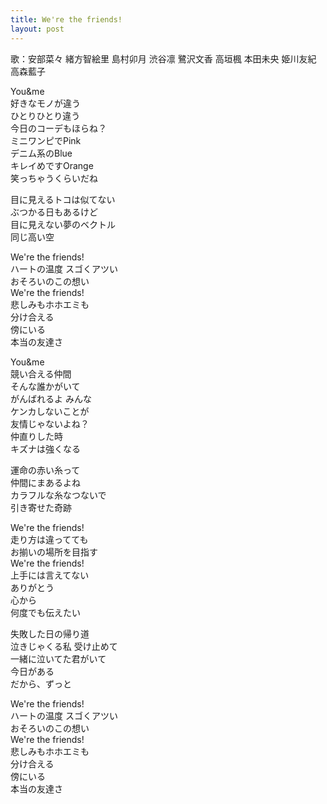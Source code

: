 ```yaml
---
title: We're the friends!
layout: post
---
```

歌：<a class="cute">安部菜々 緒方智絵里 島村卯月</a> <a class="cool">渋谷凛 鷺沢文香 高垣楓</a> <a class="passion">本田未央 姫川友紀 高森藍子</a>

<p>You&me<br />
好きなモノが違う<br />
ひとりひとり違う<br />
今日のコーデもほらね？<br />
<a class="cute">ミニワンピでPink</a><br />
<a class="cool">デニム系のBlue</a><br />
<a class="passion">キレイめですOrange</a><br />
笑っちゃうくらいだね</p>

<p><a class="passion">目に見えるトコは似てない</a><br />
<a class="cool">ぶつかる日もあるけど</a><br />
<a class="cute">目に見えない夢のベクトル</a><br />
同じ高い空</p>

<p>We're the friends!<br />
ハートの温度 スゴくアツい<br />
おそろいのこの想い<br />
We're the friends!<br />
悲しみもホホエミも<br />
分け合える<br />
傍にいる<br />
本当の友達さ</p>

<p>You&me<br />
競い合える仲間<br />
そんな誰かがいて<br />
がんばれるよ みんな<br />
<a class="cute">ケンカしないことが</a><br />
<a class="cool">友情じゃないよね？</a><br />
<a class="passion">仲直りした時</a><br />
キズナは強くなる</p>

<p><a class="passion">運命の赤い糸って</a><br />
<a class="cool">仲間にまあるよね</a><br />
<a class="cute">カラフルな糸なつないで</a><br />
引き寄せた奇跡</p>

<p>We're the friends!<br />
走り方は違ってても<br />
お揃いの場所を目指す<br />
We're the friends!<br />
上手には言えてない<br />
ありがとう<br />
心から<br />
何度でも伝えたい</p>

<p><a class="cute">失敗した日の帰り道</a><br />
<a class="cool">泣きじゃくる私 受け止めて</a><br />
<a class="passion">一緒に泣いてた君がいて</a><br />
今日がある<br />
だから、ずっと</p>

<p>We're the friends!<br />
ハートの温度 スゴくアツい<br />
おそろいのこの想い<br />
We're the friends!<br />
悲しみもホホエミも<br />
分け合える<br />
傍にいる<br />
本当の友達さ</p>